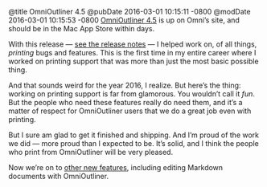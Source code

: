@title OmniOutliner 4.5
@pubDate 2016-03-01 10:15:11 -0800
@modDate 2016-03-01 10:15:53 -0800
<a href="https://www.omnigroup.com/omnioutliner">OmniOutliner 4.5</a> is up on Omni’s site, and should be in the Mac App Store within days.

With this release — <a href="https://www.omnigroup.com/releasenotes/omnioutliner-mac">see the release notes</a> — I helped work on, of all things, *printing* bugs and features. This is the first time in my entire career where I worked on printing support that was more than just the most basic possible thing.

And that sounds weird for the year 2016, I realize. But here’s the thing: working on printing support is far from glamorous. You wouldn’t call it *fun*. But the people who need these features really do need them, and it’s a matter of respect for OmniOutliner users that we do a great job even with printing.

But I sure am glad to get it finished and shipping. And I’m proud of the work we did — more proud than I expected to be. It’s solid, and I think the people who print from OmniOutliner will be very pleased.

Now we’re on to <a href="https://www.omnigroup.com/blog/looking-back-looking-ahead-2016-edition">other new features</a>, including editing Markdown documents with OmniOutliner.
